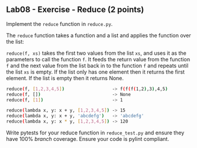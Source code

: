 ## Lab08 - Exercise - Reduce (2 points)

Implement the `reduce` function in `reduce.py`.

The `reduce` function takes a function and a list and applies the function over the list:

`reduce(f, xs)` takes the first two values from the list `xs`, and uses it as the parameters to call the function `f`. It feeds the return value from the function `f` and the next value from the list back in to the function `f` and repeats until the list `xs` is empty. If the list only has one element then it returns the first element. If the list is empty then it returns None.

```bash
reduce(f, [1,2,3,4,5])                  -> f(f(f(1,2),3),4,5)
reduce(f, [])                           -> None
reduce(f, [1])                          -> 1

reduce(lambda x, y: x + y, [1,2,3,4,5]) -> 15
reduce(lambda x, y: x + y, 'abcdefg')   -> 'abcdefg'
reduce(lambda x, y: x * y, [1,2,3,4,5]) -> 120
```

Write pytests for your reduce function in `reduce_test.py` and ensure they have 100% *branch* coverage. Ensure your code is pylint compliant.
